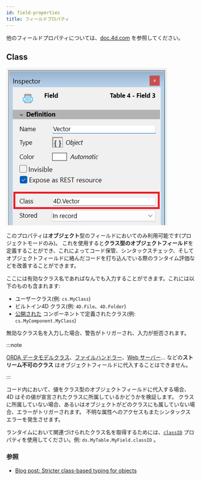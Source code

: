 ```yaml
---
id: field-properties
title: フィールドプロパティ
---
```


他のフィールドプロパティについては、[doc.4d.com](https://doc.4d.com/4Dv20R10/4D/20-R10/Field-properties.300-7543749.ja.html#5523008) を参照してください。

## Class

![](../assets/en/Develop/inspector-class.png)

このプロパティは**オブジェクト**型のフィールドにおいてのみ利用可能です(プロジェクトモードのみ)。 これを使用すると**クラス型のオブジェクトフィールド**を定義することができ、これによってコード保管、シンタックスチェック、そしてオブジェクトフィールドに絡んだコードを打ち込んでいる際のランタイム評価などを改善することができます。

ここには有効なクラス名であればなんでも入力することができます。これには以下のものも含まれます:

- ユーザークラス(例: `cs.MyClass`)
- ビルトイン4D クラス(例: `4D.File`、`4D.Folder`)
- [公開された](../Extensions/develop-components.md#クラスの共有) コンポーネントで定義されたクラス(例: `cs.MyComponent.MyClass`)

無効なクラス名を入力した場合、警告がトリガーされ、入力が拒否されます。

:::note

[ORDA データモデルクラス](../ORDA/ordaClasses.md)、[ファイルハンドラー](../API/FileHandleClass.md)、[Web サーバー](../API/WebServerClass.md)... などの**ストリーム不可のクラス** はオブジェクトフィールドに代入することはできません。

:::

コード内において、値をクラス型のオブジェクトフィールドに代入する場合、4D はその値が宣言されたクラスに所属しているかどうかを検証します。 クラスに所属していない場合、あるいはオブジェクトがどのクラスにも属していない場合、エラーがトリガーされます。 不明な属性へのアクセスもまたシンタックスエラーを発生させます。

ランタイムにおいて関連づけられたクラス名を取得するためには、[`classID`](../API/DataClassClass.md#attributename) プロパティを使用してください。例: `ds.MyTable.MyField.classID` 。

### 参照

- [Blog post: Stricter class-based typing for objects](https://blog.4d.com/stricter-class-based-typing-for-objects/)


